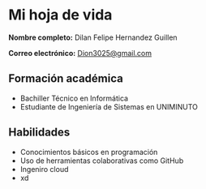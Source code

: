 # Mi hoja de vida
**Nombre completo:** Dilan Felipe Hernandez Guillen

**Correo electrónico:** Dion3025@gmail.com
## Formación académica
- Bachiller Técnico en Informática
- Estudiante de Ingeniería de Sistemas en UNIMINUTO
## Habilidades
- Conocimientos básicos en programación
- Uso de herramientas colaborativas como GitHub
- Ingeniro cloud
- xd
